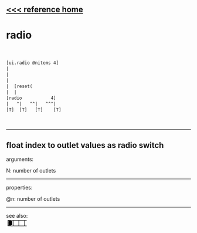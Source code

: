 [<<< reference home](ceammc_lib.md)
---

# radio

```


[ui.radio @nitems 4]
|
|
|
|  [reset(
|  |
[radio           4]
|   ^|   ^^|   ^^^|
[T]  [T]   [T]    [T]

            
```
---
float index to outlet values as radio switch
---
arguments:

N: number of outlets<br>

---
properties:

@n: number of
            outlets<br>

---
see also:<br>
[![hradio](img/object_hradio.png)](hradio.md)

